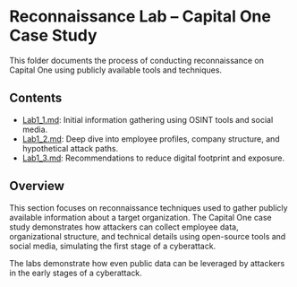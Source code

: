 # Reconnaissance Lab – Capital One Case Study

This folder documents the process of conducting reconnaissance on Capital One using publicly available tools and techniques.

## Contents
- [Lab1_1.md](./Lab1_1.md): Initial information gathering using OSINT tools and social media.
- [Lab1_2.md](./Lab1_2.md): Deep dive into employee profiles, company structure, and hypothetical attack paths.
- [Lab1_3.md](./Lab1_3.md): Recommendations to reduce digital footprint and exposure.

## Overview

This section focuses on reconnaissance techniques used to gather publicly available information about a target organization. 
The Capital One case study demonstrates how attackers can collect employee data, organizational structure, and technical 
details using open-source tools and social media, simulating the first stage of a cyberattack.

The labs demonstrate how even public data can be leveraged by attackers in the early stages of a cyberattack.
